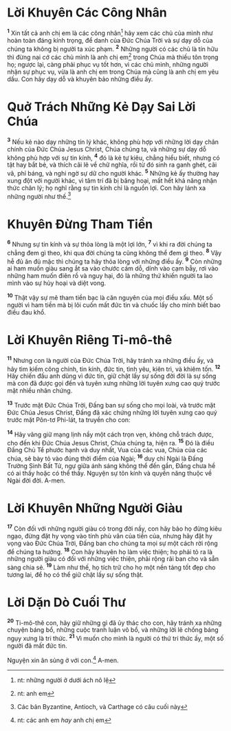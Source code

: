 # Lời Khuyên Các Công Nhân

<sup><b>1</b></sup> Xin tất cả anh chị em là các công nhân[^1-837cc341-ba08-4a7b-9cb5-1e75ec30a1e7] hãy xem các chủ của mình như hoàn toàn đáng kính trọng, để danh của Ðức Chúa Trời và sự dạy dỗ của chúng ta không bị người ta xúc phạm. <sup><b>2</b></sup> Những người có các chủ là tín hữu thì đừng nại cớ các chủ mình là anh chị em[^2-837cc341-ba08-4a7b-9cb5-1e75ec30a1e7] trong Chúa mà thiếu tôn trọng họ; ngược lại, càng phải phục vụ tốt hơn, vì các chủ mình, những người nhận sự phục vụ, vừa là anh chị em trong Chúa mà cũng là anh chị em yêu dấu. Con hãy dạy dỗ và khuyên bảo những điều ấy.

# Quở Trách Những Kẻ Dạy Sai Lời Chúa

<sup><b>3</b></sup> Nếu kẻ nào dạy những tín lý khác, không phù hợp với những lời dạy chân chính của Ðức Chúa Jesus Christ, Chúa chúng ta, và những sự dạy dỗ không phù hợp với sự tin kính, <sup><b>4</b></sup> đó là kẻ tự kiêu, chẳng hiểu biết, nhưng có tật hay bắt bẻ, và thích cãi lẽ về chữ nghĩa, rồi từ đó sinh ra ganh ghét, cãi vã, phỉ báng, và nghi ngờ sự dữ cho người khác. <sup><b>5</b></sup> Những kẻ ấy thường hay xung đột với người khác, vì tâm trí đã bị băng hoại, mất hết khả năng nhận thức chân lý; họ nghĩ rằng sự tin kính chỉ là nguồn lợi. Con hãy lánh xa những người như thế.[^3-837cc341-ba08-4a7b-9cb5-1e75ec30a1e7]

# Khuyên Ðừng Tham Tiền

<sup><b>6</b></sup> Nhưng sự tin kính và sự thỏa lòng là một lợi lớn, <sup><b>7</b></sup> vì khi ra đời chúng ta chẳng đem gì theo, khi qua đời chúng ta cũng không thể đem gì theo. <sup><b>8</b></sup> Vậy hễ đủ ăn đủ mặc thì chúng ta hãy thỏa lòng với những điều ấy. <sup><b>9</b></sup> Còn những ai ham muốn giàu sang ắt sa vào chước cám dỗ, dính vào cạm bẫy, rơi vào những ham muốn điên rồ và nguy hại, đó là những thứ khiến người ta lao mình vào sự hủy hoại và diệt vong.

<sup><b>10</b></sup> Thật vậy sự mê tham tiền bạc là căn nguyên của mọi điều xấu. Một số người vì ham tiền mà bị lôi cuốn mất đức tin và chuốc lấy cho mình biết bao điều đau khổ.

# Lời Khuyên Riêng Ti-mô-thê

<sup><b>11</b></sup> Nhưng con là người của Ðức Chúa Trời, hãy tránh xa những điều ấy, và hãy tìm kiếm công chính, tin kính, đức tin, tình yêu, kiên trì, và khiêm tốn. <sup><b>12</b></sup> Hãy chiến đấu anh dũng vì đức tin, giữ chặt lấy sự sống đời đời là sự sống mà con đã được gọi đến và tuyên xưng những lời tuyên xưng cao quý trước mặt nhiều nhân chứng.

<sup><b>13</b></sup> Trước mặt Ðức Chúa Trời, Ðấng ban sự sống cho mọi loài, và trước mặt Ðức Chúa Jesus Christ, Ðấng đã xác chứng những lời tuyên xưng cao quý trước mặt Pôn-tơ Phi-lát, ta truyền cho con:

<sup><b>14</b></sup> Hãy vâng giữ mạng lịnh nầy một cách trọn vẹn, không chỗ trách được, cho đến khi Ðức Chúa Jesus Christ, Chúa chúng ta, hiện ra. <sup><b>15</b></sup> Ðó là điều Ðấng Chủ Tể phước hạnh và duy nhất, Vua của các vua, Chúa của các chúa, sẽ bày tỏ vào đúng thời điểm của Ngài; <sup><b>16</b></sup> duy chỉ Ngài là Ðấng Trường Sinh Bất Tử, ngự giữa ánh sáng không thể đến gần, Ðấng chưa hề có ai thấy hoặc có thể thấy. Nguyện sự tôn kính và quyền năng thuộc về Ngài đời đời. A-men.

# Lời Khuyên Những Người Giàu

<sup><b>17</b></sup> Còn đối với những người giàu có trong đời nầy, con hãy bảo họ đừng kiêu ngạo, đừng đặt hy vọng vào tính phù vân của tiền của, nhưng hãy đặt hy vọng vào Ðức Chúa Trời, Ðấng ban cho chúng ta mọi sự một cách rời rộng để chúng ta hưởng. <sup><b>18</b></sup> Con hãy khuyên họ làm việc thiện; họ phải tỏ ra là những người giàu có đối với những việc thiện, phải rộng rãi ban cho và sẵn sàng chia sẻ. <sup><b>19</b></sup> Làm như thế, họ tích trữ cho họ một nền tảng tốt đẹp cho tương lai, để họ có thể giữ chặt lấy sự sống thật.

# Lời Dặn Dò Cuối Thư

<sup><b>20</b></sup> Ti-mô-thê con, hãy giữ những gì đã ủy thác cho con, hãy tránh xa những chuyện báng bổ, những cuộc tranh luận vô bổ, và những lời lẽ chống báng ngụy xưng là tri thức. <sup><b>21</b></sup> Vì muốn cho mình là người có thứ tri thức ấy, một số người đã mất đức tin.

Nguyện xin ân sủng ở với con.[^4-837cc341-ba08-4a7b-9cb5-1e75ec30a1e7] A-men.

[^1-837cc341-ba08-4a7b-9cb5-1e75ec30a1e7]: nt: những người ở dưới ách nô lệ

[^2-837cc341-ba08-4a7b-9cb5-1e75ec30a1e7]: nt: anh em

[^3-837cc341-ba08-4a7b-9cb5-1e75ec30a1e7]: Các bản Byzantine, Antioch, và Carthage có câu cuối này

[^4-837cc341-ba08-4a7b-9cb5-1e75ec30a1e7]: nt: các anh em _hay_ anh chị em
